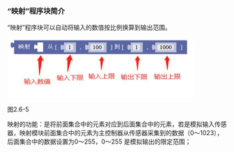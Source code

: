 ### “映射”程序块简介

“映射”程序块可以自动将输入的数值按比例换算到输出范围。

![img](/assets/image153.jpg)

图2.6-5

映射的功能：是将前面集合中的元素对应到后面集合中的元素，若是模拟输入传感器，映射模块前面集合中的元素为主控制器从传感器采集到的数据（0～1023），后面集合中的数据设置为0～255，0～255 是模拟输出的限定范围；


